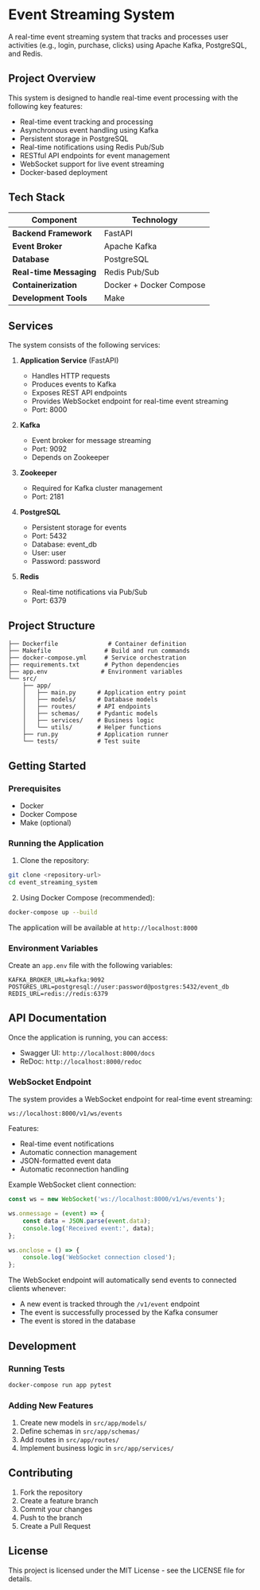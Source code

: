 # Event Streaming System

A real-time event streaming system that tracks and processes user activities (e.g., login, purchase, clicks) using Apache Kafka, PostgreSQL, and Redis.

## Project Overview

This system is designed to handle real-time event processing with the following key features:
- Real-time event tracking and processing
- Asynchronous event handling using Kafka
- Persistent storage in PostgreSQL
- Real-time notifications using Redis Pub/Sub
- RESTful API endpoints for event management
- WebSocket support for live event streaming
- Docker-based deployment

## Tech Stack

| Component                | Technology              |
|--------------------------|-------------------------|
| **Backend Framework**    | FastAPI                 |
| **Event Broker**         | Apache Kafka            |
| **Database**             | PostgreSQL              |
| **Real-time Messaging**  | Redis Pub/Sub           |
| **Containerization**     | Docker + Docker Compose |
| **Development Tools**    | Make                    |

## Services

The system consists of the following services:

1. **Application Service** (FastAPI)
   - Handles HTTP requests
   - Produces events to Kafka
   - Exposes REST API endpoints
   - Provides WebSocket endpoint for real-time event streaming
   - Port: 8000

2. **Kafka**
   - Event broker for message streaming
   - Port: 9092
   - Depends on Zookeeper

3. **Zookeeper**
   - Required for Kafka cluster management
   - Port: 2181

4. **PostgreSQL**
   - Persistent storage for events
   - Port: 5432
   - Database: event_db
   - User: user
   - Password: password

5. **Redis**
   - Real-time notifications via Pub/Sub
   - Port: 6379

## Project Structure

```
├── Dockerfile              # Container definition
├── Makefile               # Build and run commands
├── docker-compose.yml     # Service orchestration
├── requirements.txt       # Python dependencies
├── app.env               # Environment variables
└── src/
    ├── app/
    │   ├── main.py      # Application entry point
    │   ├── models/      # Database models
    │   ├── routes/      # API endpoints
    │   ├── schemas/     # Pydantic models
    │   ├── services/    # Business logic
    │   └── utils/       # Helper functions
    ├── run.py           # Application runner
    └── tests/           # Test suite
```

## Getting Started

### Prerequisites
- Docker
- Docker Compose
- Make (optional)

### Running the Application

1. Clone the repository:
```bash
git clone <repository-url>
cd event_streaming_system
```

2. Using Docker Compose (recommended):
```bash
docker-compose up --build
```

The application will be available at `http://localhost:8000`

### Environment Variables

Create an `app.env` file with the following variables:
```
KAFKA_BROKER_URL=kafka:9092
POSTGRES_URL=postgresql://user:password@postgres:5432/event_db
REDIS_URL=redis://redis:6379
```

## API Documentation

Once the application is running, you can access:
- Swagger UI: `http://localhost:8000/docs`
- ReDoc: `http://localhost:8000/redoc`

### WebSocket Endpoint

The system provides a WebSocket endpoint for real-time event streaming:

```
ws://localhost:8000/v1/ws/events
```

Features:
- Real-time event notifications
- Automatic connection management
- JSON-formatted event data
- Automatic reconnection handling

Example WebSocket client connection:
```javascript
const ws = new WebSocket('ws://localhost:8000/v1/ws/events');

ws.onmessage = (event) => {
    const data = JSON.parse(event.data);
    console.log('Received event:', data);
};

ws.onclose = () => {
    console.log('WebSocket connection closed');
};
```

The WebSocket endpoint will automatically send events to connected clients whenever:
- A new event is tracked through the `/v1/event` endpoint
- The event is successfully processed by the Kafka consumer
- The event is stored in the database

## Development

### Running Tests
```bash
docker-compose run app pytest
```

### Adding New Features
1. Create new models in `src/app/models/`
2. Define schemas in `src/app/schemas/`
3. Add routes in `src/app/routes/`
4. Implement business logic in `src/app/services/`

## Contributing

1. Fork the repository
2. Create a feature branch
3. Commit your changes
4. Push to the branch
5. Create a Pull Request

## License

This project is licensed under the MIT License - see the LICENSE file for details.



